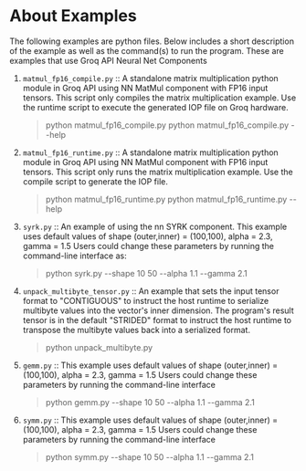 # About Examples

The following examples are python files. Below includes a short description of
the example as well as the command(s) to run the program. These are examples that
use Groq API Neural Net Components

1. `matmul_fp16_compile.py` :: A standalone matrix multiplication python module in
Groq API using NN MatMul component with FP16 input tensors. This script only compiles
the matrix multiplication example. Use the runtime script to execute the generated IOP
file on Groq hardware.

    > python matmul_fp16_compile.py
    > python matmul_fp16_compile.py --help

2. `matmul_fp16_runtime.py` :: A standalone matrix multiplication python module in
Groq API using NN MatMul component with FP16 input tensors. This script only runs
the matrix multiplication example. Use the compile script to generate the IOP file.

    > python matmul_fp16_runtime.py
    > python matmul_fp16_runtime.py --help

3. `syrk.py` :: An example of using the nn SYRK component. This example uses
default values of shape (outer,inner) = (100,100), alpha = 2.3, gamma = 1.5
Users could change these parameters by running the command-line interface as:

    > python syrk.py --shape 10 50 --alpha 1.1 --gamma 2.1

4. `unpack_multibyte_tensor.py` :: An example that sets the input tensor
format to "CONTIGUOUS" to instruct the host runtime to serialize multibyte
values into the vector's inner dimension. The program's result tensor is
in the default "STRIDED" format to instruct the host runtime to transpose
the multibyte values back into a serialized format.

    > python unpack_multibyte.py

5. `gemm.py` :: This example uses default values of shape
(outer,inner) = (100,100), alpha = 2.3, gamma = 1.5
Users could change these parameters by running the command-line interface

    > python gemm.py --shape 10 50 --alpha 1.1 --gamma 2.1

6. `symm.py` :: This example uses default values of shape
(outer,inner) = (100,100), alpha = 2.3, gamma = 1.5
Users could change these parameters by running the command-line interface

    > python symm.py --shape 10 50 --alpha 1.1 --gamma 2.1
